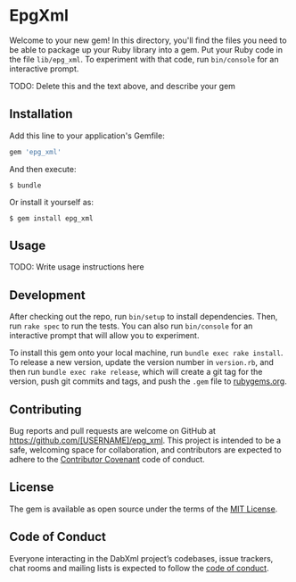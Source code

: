 # EpgXml

Welcome to your new gem! In this directory, you'll find the files you need to be able to package up your Ruby library into a gem. Put your Ruby code in the file `lib/epg_xml`. To experiment with that code, run `bin/console` for an interactive prompt.

TODO: Delete this and the text above, and describe your gem

## Installation

Add this line to your application's Gemfile:

```ruby
gem 'epg_xml'
```

And then execute:

    $ bundle

Or install it yourself as:

    $ gem install epg_xml

## Usage

TODO: Write usage instructions here

## Development

After checking out the repo, run `bin/setup` to install dependencies. Then, run `rake spec` to run the tests. You can also run `bin/console` for an interactive prompt that will allow you to experiment.

To install this gem onto your local machine, run `bundle exec rake install`. To release a new version, update the version number in `version.rb`, and then run `bundle exec rake release`, which will create a git tag for the version, push git commits and tags, and push the `.gem` file to [rubygems.org](https://rubygems.org).

## Contributing

Bug reports and pull requests are welcome on GitHub at https://github.com/[USERNAME]/epg_xml. This project is intended to be a safe, welcoming space for collaboration, and contributors are expected to adhere to the [Contributor Covenant](http://contributor-covenant.org) code of conduct.

## License

The gem is available as open source under the terms of the [MIT License](https://opensource.org/licenses/MIT).

## Code of Conduct

Everyone interacting in the DabXml project’s codebases, issue trackers, chat rooms and mailing lists is expected to follow the [code of conduct](https://github.com/[USERNAME]/epg_xml/blob/master/CODE_OF_CONDUCT.md).
